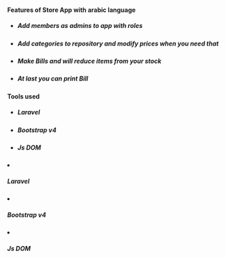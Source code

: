 <h4>Features of Store App with arabic language</h4>  
<ul>
<li><h5>Add members as admins to app with roles</h5></li>
<li><h5>Add categories to repository and modify prices when you need that</h5></li>
<li><h5>Make Bills and will reduce items from your stock </h5></li>
<li><h5>At last you can print Bill</h5></li>
</ul>

<h4>Tools used </h4>  
<ul>
<li><h5>Laravel</h5></li>
<li><h5>Bootstrap v4</h5></li>
<li><h5>Js DOM</h5></li>
</ul>

<li><h5>Laravel</h5></li>
<li><h5>Bootstrap v4</h5></li>
<li><h5>Js DOM</h5></li>
</ul>

